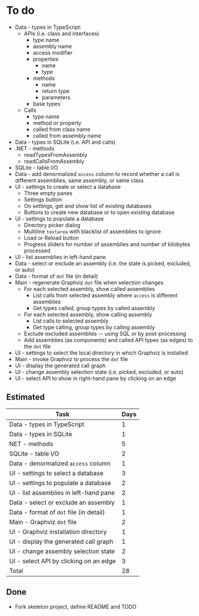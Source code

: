 # To do

- Data - types in TypeScript:
  - APIs (i.e. class and interfaces)
    - type name
    - assembly name
    - access modifier
    - properties
      - name
      - type
    - methods
      - name
      - return type
      - parameters
    - base types
  - Calls
    - type name
    - method or property
    - called from class name
    - called from assembly name
- Data - types in SQLite (i.e. API and calls)
- .NET - methods
  - readTypesFromAssembly
  - readCallsFromAssembly
- SQLite - table I/O
- Data - add denormalized `access` column to record whether a call is different assemblies, same assembly, or same class
- UI - settings to create or select a database
  - Three empty panes
  - Settings button
  - On settings, get and show list of existing databases
  - Buttons to create new database or to open existing database
- UI - settings to populate a database
  - Directory picker dialog
  - Multiline `textarea` with blacklist of assemblies to ignore
  - Load or Reload button
  - Progress sliders for number of assemblies and number of kilobytes processed
- UI - list assemblies in left-hand pane
- Data - select or exclude an assembly (i.e. the state is picked, excluded, or auto)
- Data - format of `dot` file (in detail)
- Main - regenerate Graphviz `dot` file when selection changes
  - For each selected assembly, show called assemblies
    - List calls from selected assembly where `access` is different assemblies
    - Get types called, group types by called assembly
  - For each selected assembly, show calling assembly
    - List calls to selected assembly
    - Get type calling, group types by calling assembly
  - Exclude excluded assemblies -- using SQL or by post-processing
  - Add assemblies (as components) and called API types (as edges) to the `dot` file
- UI - settings to select the local directory in which Graphviz is installed
- Main - invoke Graphviz to process the `dot` file
- UI - display the generated call graph
- UI - change assembly selection state (i.e. picked, excluded, or auto)
- UI - select API to show in right-hand pane by clicking on an edge

## Estimated

| Task                                    | Days |
| --------------------------------------- | ---- |
| Data - types in TypeScript              | 1    |
| Data - types in SQLite                  | 1    |
| NET - methods                           | 5    |
| SQLite - table I/O                      | 2    |
| Data - denormalized `access` column     | 1    |
| UI - settings to select a database      | 3    |
| UI - settings to populate a database    | 2    |
| UI - list assemblies in left-hand pane  | 2    |
| Data - select or exclude an assembly    | 1    |
| Data - format of `dot` file (in detail) | 1    |
| Main - Graphviz `dot` file              | 2    |
| UI - Graphviz installation directory    | 1    |
| UI - display the generated call graph   | 1    |
| UI - change assembly selection state    | 2    |
| UI - select API by clicking on an edge  | 3    |
| Total                                   | 28   |

## Done

- Fork skeleton project, define README and TODO
